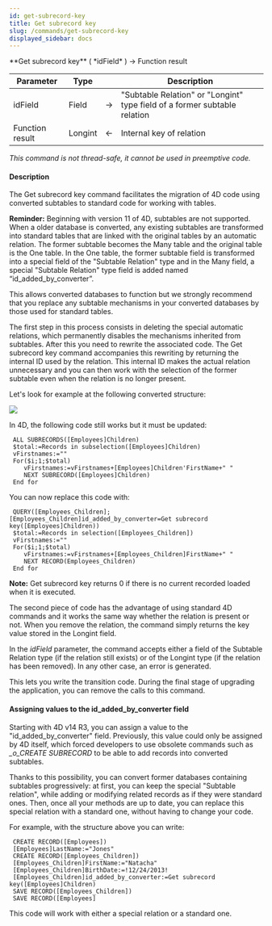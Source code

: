 ```yaml
---
id: get-subrecord-key
title: Get subrecord key
slug: /commands/get-subrecord-key
displayed_sidebar: docs
---
```


<!--REF #_command_.Get subrecord key.Syntax-->**Get subrecord key** ( *idField* ) -> Function result<!-- END REF-->
<!--REF #_command_.Get subrecord key.Params-->
| Parameter | Type |  | Description |
| --- | --- | --- | --- |
| idField | Field | &#8594;  | "Subtable Relation" or "Longint" type field of a former subtable relation |
| Function result | Longint | &#8592; | Internal key of relation |

<!-- END REF-->

*This command is not thread-safe, it cannot be used in preemptive code.*


#### Description 

<!--REF #_command_.Get subrecord key.Summary-->The Get subrecord key command facilitates the migration of 4D code using converted subtables to standard code for working with tables.<!-- END REF-->

**Reminder:** Beginning with version 11 of 4D, subtables are not supported. When a older database is converted, any existing subtables are transformed into standard tables that are linked with the original tables by an automatic relation. The former subtable becomes the Many table and the original table is the One table. In the One table, the former subtable field is transformed into a special field of the "Subtable Relation" type and in the Many field, a special "Subtable Relation" type field is added named “id\_added\_by\_converter”. 

This allows converted databases to function but we strongly recommend that you replace any subtable mechanisms in your converted databases by those used for standard tables. 

The first step in this process consists in deleting the special automatic relations, which permanently disables the mechanisms inherited from subtables. After this you need to rewrite the associated code. The Get subrecord key command accompanies this rewriting by returning the internal ID used by the relation. This internal ID makes the actual relation unnecessary and you can then work with the selection of the former subtable even when the relation is no longer present. 

Let's look for example at the following converted structure: 

![](../assets/en/commands/pict473713.en.png)

In 4D, the following code still works but it must be updated:

```4d
 ALL SUBRECORDS([Employees]Children)
 $total:=Records in subselection([Employees]Children)
 vFirstnames:=""
 For($i;1;$total)
    vFirstnames:=vFirstnames+[Employees]Children'FirstName+" "
    NEXT SUBRECORD([Employees]Children)
 End for
```

You can now replace this code with:

```4d
 QUERY([Employees_Children];[Employees_Children]id_added_by_converter=Get subrecord key([Employees]Children))
 $total:=Records in selection([Employees_Children])
 vFirstnames:=""
 For($i;1;$total)
    vFirstnames:=vFirstnames+[Employees_Children]FirstName+" "
    NEXT RECORD(Employees_Children)
 End for
```

**Note:** Get subrecord key returns 0 if there is no current recorded loaded when it is executed.

The second piece of code has the advantage of using standard 4D commands and it works the same way whether the relation is present or not. When you remove the relation, the command simply returns the key value stored in the Longint field. 

In the *idField* parameter, the command accepts either a field of the Subtable Relation type (if the relation still exists) or of the Longint type (if the relation has been removed). In any other case, an error is generated.

This lets you write the transition code. During the final stage of upgrading the application, you can remove the calls to this command. 

#### Assigning values to the id\_added\_by\_converter field 

Starting with 4D v14 R3, you can assign a value to the "id\_added\_by\_converter" field. Previously, this value could only be assigned by 4D itself, which forced developers to use obsolete commands such as *\_o\_CREATE SUBRECORD* to be able to add records into converted subtables.

Thanks to this possibility, you can convert former databases containing subtables progressively: at first, you can keep the special "Subtable relation", while adding or modifying related records as if they were standard ones. Then, once all your methods are up to date, you can replace this special relation with a standard one, without having to change your code. 

For example, with the structure above you can write:

```4d
 CREATE RECORD([Employees])
 [Employees]LastName:="Jones"
 CREATE RECORD([Employees_Children])
 [Employees_Children]FirstName:="Natacha"
 [Employees_Children]BirthDate:=!12/24/2013!
 [Employees_Children]id_added_by_converter:=Get subrecord key([Employees]Children)
 SAVE RECORD([Employees_Children])
 SAVE RECORD([Employees]
```

This code will work with either a special relation or a standard one.
